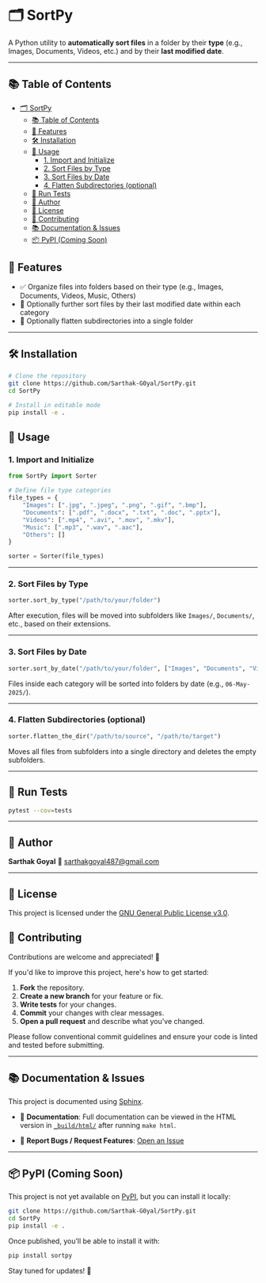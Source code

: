 # 🗂️ SortPy

A Python utility to **automatically sort files** in a folder by their **type** (e.g., Images, Documents, Videos, etc.) and by their **last modified date**.

---

## 📚 Table of Contents
- [🗂️ SortPy](#️-sortpy)
  - [📚 Table of Contents](#-table-of-contents)
  - [🚀 Features](#-features)
  - [🛠️ Installation](#️-installation)
  - [🧾 Usage](#-usage)
    - [1. Import and Initialize](#1-import-and-initialize)
    - [2. Sort Files by Type](#2-sort-files-by-type)
    - [3. Sort Files by Date](#3-sort-files-by-date)
    - [4. Flatten Subdirectories (optional)](#4-flatten-subdirectories-optional)
  - [🧪 Run Tests](#-run-tests)
  - [👤 Author](#-author)
  - [📄 License](#-license)
  - [🤝 Contributing](#-contributing)
  - [📚 Documentation \& Issues](#-documentation--issues)
  - [📦 PyPI (Coming Soon)](#-pypi-coming-soon)

## 🚀 Features

- ✅ Organize files into folders based on their type (e.g., Images, Documents, Videos, Music, Others)
- 📅 Optionally further sort files by their last modified date within each category
- 📁 Optionally flatten subdirectories into a single folder

---

## 🛠️ Installation

```bash
# Clone the repository
git clone https://github.com/Sarthak-G0yal/SortPy.git
cd SortPy

# Install in editable mode
pip install -e .
```

## 🧾 Usage

### 1. Import and Initialize

```python
from SortPy import Sorter

# Define file type categories
file_types = {
    "Images": [".jpg", ".jpeg", ".png", ".gif", ".bmp"],
    "Documents": [".pdf", ".docx", ".txt", ".doc", ".pptx"],
    "Videos": [".mp4", ".avi", ".mov", ".mkv"],
    "Music": [".mp3", ".wav", ".aac"],
    "Others": []
}

sorter = Sorter(file_types)
```

---

### 2. Sort Files by Type

```python
sorter.sort_by_type("/path/to/your/folder")
```

After execution, files will be moved into subfolders like `Images/`, `Documents/`, etc., based on their extensions.

---

### 3. Sort Files by Date

```python
sorter.sort_by_date("/path/to/your/folder", ["Images", "Documents", "Videos", "Music"])
```

Files inside each category will be sorted into folders by date (e.g., `06-May-2025/`).

---

### 4. Flatten Subdirectories (optional)

```python
sorter.flatten_the_dir("/path/to/source", "/path/to/target")
```

Moves all files from subfolders into a single directory and deletes the empty subfolders.

---

## 🧪 Run Tests

```bash
pytest --cov=tests
```

---

## 👤 Author

**Sarthak Goyal**
📧 [sarthakgoyal487@gmail.com](mailto:sarthakgoyal487@gmail.com)

---

## 📄 License

This project is licensed under the [GNU General Public License v3.0](LICENSE).

## 🤝 Contributing

Contributions are welcome and appreciated! 🎉

If you'd like to improve this project, here's how to get started:

1. **Fork** the repository.  
2. **Create a new branch** for your feature or fix.  
3. **Write tests** for your changes.  
4. **Commit** your changes with clear messages.  
5. **Open a pull request** and describe what you’ve changed.

Please follow conventional commit guidelines and ensure your code is linted and tested before submitting.

---

## 📚 Documentation & Issues

This project is documented using [Sphinx](https://www.sphinx-doc.org/).

- 📖 **Documentation**: Full documentation can be viewed in the HTML version in [`_build/html/`](./_build/html/index.html) after running `make html`.

- 🐛 **Report Bugs / Request Features**: [Open an Issue](https://github.com/Sarthak-G0yal/SortPy/issues)

---

## 📦 PyPI (Coming Soon)

This project is not yet available on [PyPI](https://pypi.org), but you can install it locally:

```bash
git clone https://github.com/Sarthak-G0yal/SortPy.git
cd SortPy
pip install -e .
```

Once published, you’ll be able to install it with:

```bash
pip install sortpy
```

Stay tuned for updates! 🚀